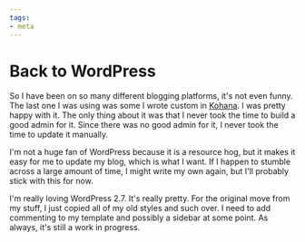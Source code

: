 ```yaml
---
tags:
- meta
---
```


# Back to WordPress

So I have been on so many different blogging platforms, it's not even funny. The last one I was using was some I wrote custom in [Kohana](http://kohanaphp.com). I was pretty happy with it. The only thing about it was that I never took the time to build a good admin for it. Since there was no good admin for it, I never took the time to update it manually.

I'm not a huge fan of WordPress because it is a resource hog, but it makes it easy for me to update my blog, which is what I want. If I happen to stumble across a large amount of time, I might write my own again, but I'll probably stick with this for now.

I'm really loving WordPress 2.7. It's really pretty. For the original move from my stuff, I just copied all of my old styles and such over. I need to add commenting to my template and possibly a sidebar at some point. As always, it's still a work in progress.
